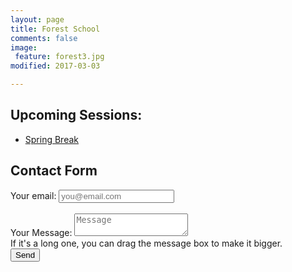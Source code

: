 ```yaml
---
layout: page
title: Forest School
comments: false
image: 
 feature: forest3.jpg
modified: 2017-03-03

---
```


## Upcoming Sessions:
+ [Spring Break](/forest/sessions/) 



## Contact Form

<form action="http://formspree.io/nina.arbuckle@gmail.com" method="post">
  Your email: <input type="email" name="_replyto" placeholder="you@email.com"><br><br>
  Your Message: <textarea name="body" placeholder="Message"></textarea><br>
  If it's a long one, you can drag the message box to make it bigger. <br>
  <input type="submit" value="Send">
</form>
